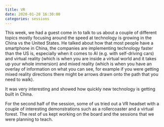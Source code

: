 ```yaml
---
title: VR
date: 2020-01-28 16:30:00
categories: sessions
---
```

This week, we had a guest come in to talk to us about a couple of different topics mostly focusing around the speed at technology is growing in the China vs the United States. He talked about how that most people have a smartphone in China, the companies are implementing technology faster than the US is, especially when it comes to AI (e.g. with self-driving cars) and virtual reality (which is when you are inside a virtual world and it takes up your whole immersion) and mixed reality (which is when you have an overlay of information on what you can see, for example if you were getting mixed reality directions there might be arrows drawn onto the path that you need to walk).

It was very interesting and showed how quickly new technology is getting built in China.

For the second half of the session, some of us tried out a VR headset with a couple of interesting demonstrations such as a rollercoaster and a virtual forest. The rest of us kept working on the board and the sessions that we were planning to teach.